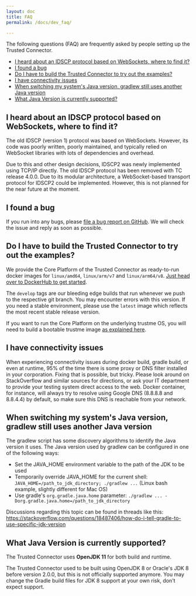 ```yaml
---
layout: doc
title: FAQ
permalink: /docs/dev_faq/

---
```


The following questions (FAQ) are frequently asked by people setting up the Trusted Connector.

- [I heard about an IDSCP protocol based on WebSockets, where to find it?](#i-heard-about-an-idscp-protocol-based-on-websockets-where-to-find-it)
- [I found a bug](#i-found-a-bug)
- [Do I have to build the Trusted Connector to try out the examples?](#do-i-have-to-build-the-trusted-connector-to-try-out-the-examples)
- [I have connectivity issues](#i-have-connectivity-issues)
- [When switching my system's Java version, gradlew still uses another Java version](#when-switching-my-systems-java-version-gradlew-still-uses-another-java-version)
- [What Java Version is currently supported?](#what-java-version-is-currently-supported)


## I heard about an IDSCP protocol based on WebSockets, where to find it?

The old IDSCP (version 1) protocol was based on WebSockets.
However, its code was poorly written, poorly maintained, and typically relied on WebSocket libraries with lots of dependencies and overhead.

Due to this and other design decisions, IDSCP2 was newly implemented using TCP/IP directly. The old IDSCP protocol has been removed with TC release 4.0.0.
Due to its modular architecture, a WebSocket-based transport protocol for IDSCP2 could be implemented. However, this is not planned for the near future at the moment.

## I found a bug

If you run into any bugs, please [file a bug report on GitHub](https://github.com/industrial-data-space/trusted-connector/issues). We will check the issue and reply as soon as possible.

## Do I have to build the Trusted Connector to try out the examples?

We provide the Core Platform of the Trusted Connector as ready-to-run docker images for `linux/amd64`, `linux/arm/v7` and `linux/arm64/v8`. [Just head over to DockerHub to get started](https://hub.docker.com/r/fraunhoferaisec/trusted-connector-core).

The `develop` tags are our bleeding edge builds that run whenever we push to the respective git branch. You may encounter errors with this version. If you need a stable environment, please use the `latest` image which reflects the most recent stable release version.

If you want to run the Core Platform on the underlying trustme OS, you will need to build a bootable trustme image [as explained here](https://industrial-data-space.github.io/trusted-connector-documentation/docs/dev_trustme/).

## I have connectivity issues

When experiencing connectivity issues during docker build, gradle build, or even at runtime, 95% of the time there is some proxy or DNS filter installed in your corporation. Fixing that is possible, but tricky. Please look around on StackOverflow and similar sources for directions, or ask your IT department to provide your testing system direct access to the web. Docker container, for instance, will always try to resolve using Google DNS (8.8.8.8 and 8.8.4.4) by default, so make sure this DNS is reachable from your network.

## When switching my system's Java version, gradlew still uses another Java version

The gradlew script has some discovery algorithms to identify the Java version it uses. The Java version used by gradlew can be configured in one of the following ways:

- Set the JAVA_HOME environment variable to the path of the JDK to be used
- Temporarily override JAVA_HOME for the current shell: `JAVA_HOME=/path_to_jdk_directory; ./gradlew ...` (Linux bash example, slightly different for Mac OS)
- Use gradle's `org.gradle.java.home` parameter: `./gradlew ... -Dorg.gradle.java.home=/path_to_jdk_directory`

Discussions regarding this topic can be found in threads like this: https://stackoverflow.com/questions/18487406/how-do-i-tell-gradle-to-use-specific-jdk-version

## What Java Version is currently supported?

The Trusted Connector uses **OpenJDK 11** for both build and runtime.

The Trusted Connector used to be built using OpenJDK 8 or Oracle's JDK 8 before version 2.0.0, but this is not officially supported anymore.
You may change the Gradle build files for JDK 8 support at your own risk, don't expect support.